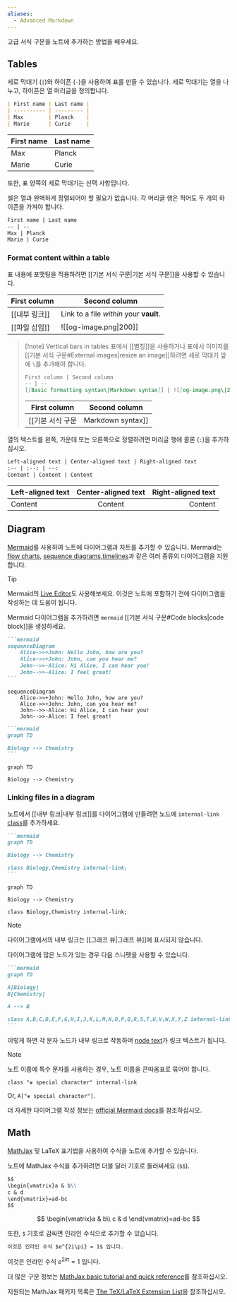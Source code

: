 ```yaml
---
aliases:
  - Advanced Markdown
---
```

고급 서식 구문을 노트에 추가하는 방법을 배우세요.

## Tables

세로 막대기 (`|`)와 하이픈 (`-`)을 사용하여 표를 만들 수 있습니다. 세로 막대기는 열을 나누고, 하이픈은 열 머리글을 정의합니다.

```md
| First name | Last name |
| ---------- | --------- |
| Max        | Planck    |
| Marie      | Curie     |
```

| First name | Last name |
| ---------- | --------- |
| Max        | Planck    |
| Marie      | Curie     |

또한, 표 양쪽의 세로 막대기는 선택 사항입니다.

셀은 열과 완벽하게 정렬되어야 할 필요가 없습니다. 각 머리글 행은 적어도 두 개의 하이픈을 가져야 합니다.

```md
First name | Last name
-- | --
Max | Planck
Marie | Curie
```

### Format content within a table

표 내용에 포맷팅을 적용하려면 [[기본 서식 구문|기본 서식 구문]]을 사용할 수 있습니다.

First column | Second column
-- | --
[[내부 링크]] | Link to a file _within_ your **vault**.
[[파일 삽입]] | ![[og-image.png\|200]]

> [!note] Vertical bars in tables
> 표에서 [[별칭]]을 사용하거나 표에서 이미지를 [[기본 서식 구문#External images|resize an image]]하려면 세로 막대기 앞에 `\`를 추가해야 합니다.
>
> ```md
> First column | Second column
> -- | --
> [[Basic formatting syntax\|Markdown syntax]] | ![[og-image.png\|200]]
> ```
>
> First column | Second column
> -- | --
> [[기본 서식 구문|Markdown syntax]] | ![[og-image.png\|200]]

열의 텍스트를 왼쪽, 가운데 또는 오른쪽으로 정렬하려면 머리글 행에 콜론 (`:`)을 추가하십시오.

```md
Left-aligned text | Center-aligned text | Right-aligned text
:-- | :--: | --:
Content | Content | Content
```

Left-aligned text | Center-aligned text | Right-aligned text
:-- | :--: | --:
Content | Content | Content

## Diagram

[Mermaid](https://mermaid-js.github.io/)를 사용하여 노트에 다이어그램과 차트를 추가할 수 있습니다. Mermaid는 [flow charts](https://mermaid.js.org/syntax/flowchart.html), [sequence diagrams](https://mermaid.js.org/syntax/sequenceDiagram.html),[timelines](https://mermaid.js.org/syntax/timeline.html)과 같은 여러 종류의 다이어그램을 지원합니다.

> [!tip]
> Mermaid의 [Live Editor](https://mermaid-js.github.io/mermaid-live-editor)도 사용해보세요. 이것은 노트에 포함하기 전에 다이어그램을 작성하는 데 도움이 됩니다.

Mermaid 다이어그램을 추가하려면 `mermaid` [[기본 서식 구문#Code blocks|code block]]을 생성하세요.

````md
```mermaid
sequenceDiagram
    Alice->>+John: Hello John, how are you?
    Alice->>+John: John, can you hear me?
    John-->>-Alice: Hi Alice, I can hear you!
    John-->>-Alice: I feel great!
```
````

```mermaid
sequenceDiagram
    Alice->>+John: Hello John, how are you?
    Alice->>+John: John, can you hear me?
    John-->>-Alice: Hi Alice, I can hear you!
    John-->>-Alice: I feel great!
```

````md
```mermaid
graph TD

Biology --> Chemistry
```
````

```mermaid
graph TD

Biology --> Chemistry
```

### Linking files in a diagram

노트에서 [[내부 링크|내부 링크]]를 다이어그램에 만들려면 노드에 `internal-link` [class](https://mermaid.js.org/syntax/flowchart.html#classes)를 추가하세요.

````md
```mermaid
graph TD

Biology --> Chemistry

class Biology,Chemistry internal-link;
```
````

```mermaid
graph TD

Biology --> Chemistry

class Biology,Chemistry internal-link;
```

> [!note]
> 다이어그램에서의 내부 링크는 [[그래프 뷰|그래프 뷰]]에 표시되지 않습니다.

다이어그램에 많은 노드가 있는 경우 다음 스니펫을 사용할 수 있습니다.

````md
```mermaid
graph TD

A[Biology]
B[Chemistry]

A --> B

class A,B,C,D,E,F,G,H,I,J,K,L,M,N,O,P,Q,R,S,T,U,V,W,X,Y,Z internal-link;
```
````

이렇게 하면 각 문자 노드가 내부 링크로 작동하며 [node text](https://mermaid.js.org/syntax/flowchart.html#a-node-with-text)가 링크 텍스트가 됩니다.

> [!note]
> 노트 이름에 특수 문자를 사용하는 경우, 노트 이름을 큰따옴표로 묶어야 합니다.
>
> ```
> class "⨳ special character" internal-link
> ```
>
> Or, `A["⨳ special character"]`.

더 자세한 다이어그램 작성 정보는 [official Mermaid docs](https://mermaid.js.org/intro/)를 참조하십시오.

## Math

[MathJax](http://docs.mathjax.org/en/latest/basic/mathjax.html) 및 LaTeX 표기법을 사용하여 수식을 노트에 추가할 수 있습니다.

노트에 MathJax 수식을 추가하려면 더블 달러 기호로 둘러싸세요 (`$$`).

```md
$$
\begin{vmatrix}a & b\\
c & d
\end{vmatrix}=ad-bc
$$
```

$$
\begin{vmatrix}a & b\\
c & d
\end{vmatrix}=ad-bc
$$

또한, `$` 기호로 감싸면 인라인 수식으로 추가할 수 있습니다.

```md
이것은 인라인 수식 $e^{2i\pi} = 1$ 입니다.
```

이것은 인라인 수식 $e^{2i\pi} = 1$ 입니다.

더 많은 구문 정보는 [MathJax basic tutorial and quick reference](https://math.meta.stackexchange.com/questions/5020/mathjax-basic-tutorial-and-quick-reference)를 참조하십시오.

지원되는 MathJax 패키지 목록은 [The TeX/LaTeX Extension List](http://docs.mathjax.org/en/latest/input/tex/extensions/index.html)을 참조하십시오.

